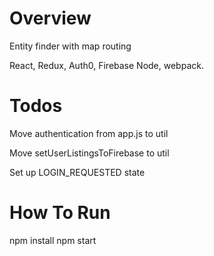 # Overview
Entity finder with map routing

React, Redux, Auth0, Firebase Node, webpack.

# Todos
Move authentication from app.js to util

Move setUserListingsToFirebase to util

Set up LOGIN_REQUESTED state

# How To Run

npm install
npm start

```
